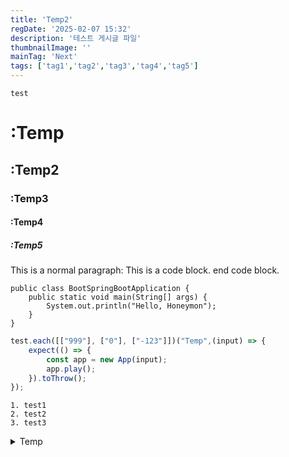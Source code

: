 ```yaml
---
title: 'Temp2'
regDate: '2025-02-07 15:32'
description: '테스트 게시글 파일'
thumbnailImage: ''
mainTag: 'Next'
tags: ['tag1','tag2','tag3','tag4','tag5']
---
```

    test    

# :Temp
## :Temp2
### :Temp3
#### :Temp4
##### :Temp5

This is a normal paragraph:
    This is a code block.
end code block.

```
public class BootSpringBootApplication {
    public static void main(String[] args) {
        System.out.println("Hello, Honeymon");
    }
}
```

```javascript
test.each([["999"], ["0"], ["-123"]])("Temp",(input) => {
    expect(() => {
        const app = new App(input);
        app.play();
    }).toThrow();
});
```

```list
1. test1
2. test2
3. test3
```

<details>
<summary>Temp</summary>
Temp
</details>